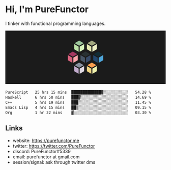 # Hi, I'm PureFunctor

I tinker with functional programming languages.

![Vitriol Header](./vitriol.png)

<!--START_SECTION:waka-->
```text
PureScript   25 hrs 15 mins  █████████████▓░░░░░░░░░░░   54.28 % 
Haskell      6 hrs 50 mins   ███▓░░░░░░░░░░░░░░░░░░░░░   14.69 % 
C++          5 hrs 19 mins   ███░░░░░░░░░░░░░░░░░░░░░░   11.45 % 
Emacs Lisp   4 hrs 15 mins   ██▒░░░░░░░░░░░░░░░░░░░░░░   09.15 % 
Org          1 hr 32 mins    ▓░░░░░░░░░░░░░░░░░░░░░░░░   03.30 % 
```
<!--END_SECTION:waka-->

## Links
+ website: https://purefunctor.me
+ twitter: https://twitter.com/PureFunctor
+ discord: PureFunctor#5339
+ email: purefunctor at gmail.com
+ session/signal: ask through twitter dms
